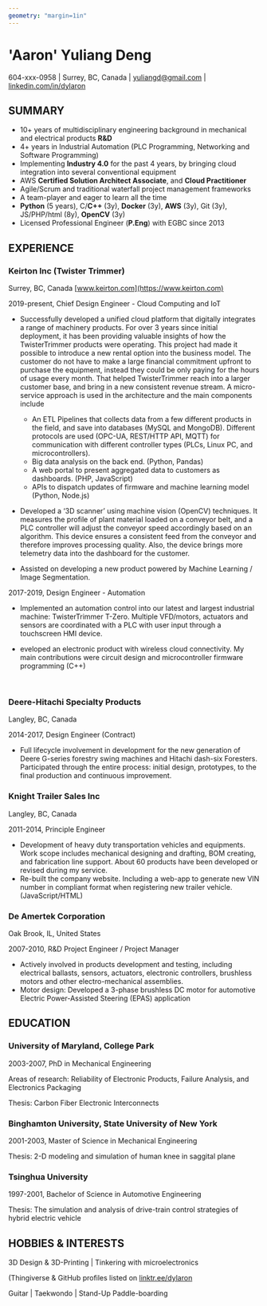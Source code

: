 ```yaml
---
geometry: "margin=1in"
---
```


# 'Aaron' Yuliang Deng

604-xxx-0958 | Surrey, BC, Canada | yuliangd@gmail.com | [linkedin.com/in/dylaron](https://linkedin.com/in/dylaron)

## SUMMARY
- 10+ years of multidisciplinary engineering background in mechanical and electrical products **R&D**
- 4+ years in Industrial Automation (PLC Programming, Networking and Software Programming)
- Implementing **Industry 4.0** for the past 4 years, by bringing cloud integration into several conventional equipment
- AWS **Certified Solution Architect Associate**, and **Cloud Practitioner**
- Agile/Scrum and traditional waterfall project management frameworks
- A team-player and eager to learn all the time
- **Python** (5 years), C/**C++** (3y), **Docker** (3y), **AWS** (3y), Git (3y), JS/PHP/html (8y), **OpenCV** (3y)
- Licensed Professional Engineer (**P.Eng**) with EGBC since 2013

## EXPERIENCE

### Keirton Inc (Twister Trimmer)
Surrey, BC, Canada
[www.keirton.com](https://www.keirton.com)

2019-present, Chief Design Engineer - Cloud Computing and IoT

- Successfully developed a unified cloud platform that digitally integrates a range of machinery products. For over 3 years since initial deployment, it has been providing valuable insights of how the TwisterTrimmer products were operating. This project had made it possible to introduce a new rental option into the business model. The customer do not have to make a large financial commitment upfront to purchase the equipment, instead they could be only paying for the hours of usage every month. That helped TwisterTrimmer reach into a larger customer base, and bring in a new consistent revenue stream. A micro-service approach is used in the architecture and the main components include
  - An ETL Pipelines that collects data from a few different products in the field, and save into
databases (MySQL and MongoDB). Different protocols are used (OPC-UA, REST/HTTP API,
MQTT) for communication with different controller types (PLCs, Linux PC, and
microcontrollers).
  - Big data analysis on the back end. (Python, Pandas)
  - A web portal to present aggregated data to customers as dashboards. (PHP, JavaScript)
  - APIs to dispatch updates of firmware and machine learning model (Python, Node.js)

- Developed a ‘3D scanner’ using machine vision (OpenCV) techniques. It measures the profile of plant material loaded on a conveyor belt, and a PLC controller will adjust the conveyor speed accordingly based on an algorithm. This device ensures a consistent feed from the conveyor and therefore improves processing quality. Also, the device brings more telemetry data into the dashboard for the customer.

- Assisted on developing a new product powered by Machine Learning / Image Segmentation.

2017-2019, Design Engineer - Automation

- Implemented an automation control into our latest and largest industrial machine: TwisterTrimmer
T-Zero. Multiple VFD/motors, actuators and sensors are coordinated with a PLC with user input through a touchscreen HMI device.

- eveloped an electronic product with wireless cloud connectivity. My main contributions were circuit design and microcontroller firmware programming (C++)

<div style="page-break-after: always; visibility: hidden"> 
\pagebreak 
</div>

### Deere-Hitachi Specialty Products
Langley, BC, Canada

2014-2017, Design Engineer (Contract)

- Full lifecycle involvement in development for the new generation of Deere G-series forestry swing machines and Hitachi dash-six Foresters. Participated through the entire process: initial design, prototypes, to the final production and continuous improvement.

### Knight Trailer Sales Inc
Langley, BC, Canada

2011-2014, Principle Engineer

- Development of heavy duty transportation vehicles and equipments. Work scope includes mechanical designing and drafting, BOM creating, and fabrication line support. About 60 products have been developed or revised during my service.
- Re-built the company website. Including a web-app to generate new VIN number in compliant format when registering new trailer vehicle. (JavaScript/HTML)


### De Amertek Corporation
Oak Brook, IL, United States

2007-2010, R&D Project Engineer / Project Manager

- Actively involved in products development and testing, including electrical ballasts, sensors, actuators, electronic controllers, brushless motors and other electro-mechanical assemblies.
- Motor design: Developed a 3-phase brushless DC motor for automotive Electric Power-Assisted Steering (EPAS) application

## EDUCATION

### University of Maryland, College Park
2003-2007, PhD in Mechanical Engineering

Areas of research: Reliability of Electronic Products, Failure Analysis, and Electronics Packaging

Thesis: Carbon Fiber Electronic Interconnects

### Binghamton University, State University of New York
2001-2003, Master of Science in Mechanical Engineering

Thesis: 2-D modeling and simulation of human knee in saggital plane

### Tsinghua University
1997-2001, Bachelor of Science in Automotive Engineering

Thesis: The simulation and analysis of drive-train control strategies of hybrid electric vehicle

## HOBBIES & INTERESTS
3D Design & 3D-Printing | Tinkering with microelectronics

(Thingiverse & GitHub profiles listed on [linktr.ee/dylaron](https://linktr.ee/dylaron)

Guitar | Taekwondo | Stand-Up Paddle-boarding
